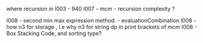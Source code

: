 where recursion in l003 - 940 
l007 - mcm - recursion complexity ? 

l008 - second min max expression method. - evaluationCombination
l008 - how n3 for storage , i.e why n3 for string dp in print brackets of mcm 
l008 - Box Stacking Code, and sorting type?